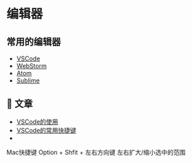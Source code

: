 
# 编辑器

## 常用的编辑器
- [VSCode](https://code.visualstudio.com)
- [WebStorm](https://www.jetbrains.com/webstorm/)
- [Atom](https://atom.io/)
- [Sublime](https://www.sublimetext.com/)

## 📄 文章 
- [VSCode的使用](https://github.com/qianguyihao/Web/blob/master/00-%E5%89%8D%E7%AB%AF%E5%B7%A5%E5%85%B7/01-VS%20Code%E7%9A%84%E4%BD%BF%E7%94%A8.md)
- [VSCode的常用快捷键](https://zhuanlan.zhihu.com/p/44044896)
- 
Mac快捷键  Option + Shfit + 左右方向键		左右扩大/缩小选中的范围
